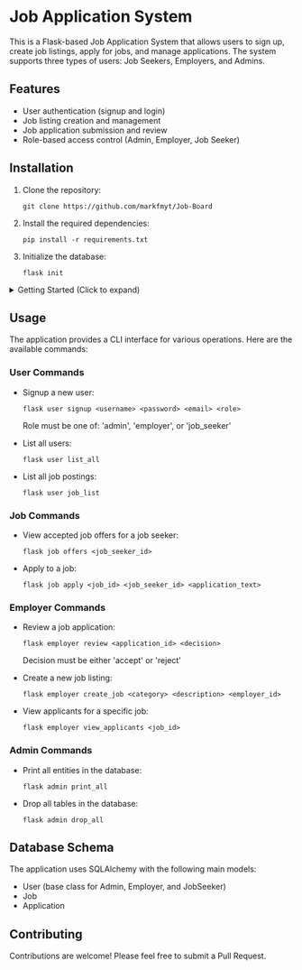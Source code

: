 # Job Application System

This is a Flask-based Job Application System that allows users to sign up, create job listings, apply for jobs, and manage applications. The system supports three types of users: Job Seekers, Employers, and Admins.

## Features

- User authentication (signup and login)
- Job listing creation and management
- Job application submission and review
- Role-based access control (Admin, Employer, Job Seeker)

## Installation

1. Clone the repository:
   ```
   git clone https://github.com/markfmyt/Job-Board
   ```

2. Install the required dependencies:
   ```
   pip install -r requirements.txt
   ```

3. Initialize the database:
   ```
   flask init
   ```

<details>
<summary>Getting Started (Click to expand)</summary>

Here's a step-by-step guide to get you started with the Job Application System:

1. Sign up a job seeker:
   ```
   flask user signup bob bobpass1 bob@mail.com job_seeker
   ```

2. Sign up an employer:
   ```
   flask user signup amazon jungle12 amazon@mail.com employer
   ```

3. View all users (as admin):
   ```
   flask admin print_all
   ```

4. Create a job listing (as employer):
   ```
   flask employer create_job "Software Engineer" "Looking for backend developers with React experience" 2
   ```
   Note: The number 2 at the end represents the employer's user ID.

5. Apply for the job (as job seeker):
   ```
   flask job apply 1 1 "Hello, I have 10 years of React experience"
   ```
   Note: The first 1 is the job ID, and the second 1 is the job seeker's user ID.

6. View applicants for the job (as employer):
   ```
   flask employer view_applicants 1
   ```
   Note: The 1 represents the job ID.

7. Review and accept the application (as employer):
   ```
   flask employer review 1 accept
   ```
   Note: The 1 represents the application ID.

8. View job offers (as job seeker):
   ```
   flask job offers 1
   ```
   Note: The 1 represents the job seeker's user ID.

This walkthrough demonstrates the basic flow of the application, from user creation to job application and review.

</details>

## Usage

The application provides a CLI interface for various operations. Here are the available commands:

### User Commands

- Signup a new user:
  ```
  flask user signup <username> <password> <email> <role>
  ```
  Role must be one of: 'admin', 'employer', or 'job_seeker'

- List all users:
  ```
  flask user list_all
  ```

- List all job postings:
  ```
  flask user job_list
  ```

### Job Commands

- View accepted job offers for a job seeker:
  ```
  flask job offers <job_seeker_id>
  ```

- Apply to a job:
  ```
  flask job apply <job_id> <job_seeker_id> <application_text>
  ```

### Employer Commands

- Review a job application:
  ```
  flask employer review <application_id> <decision>
  ```
  Decision must be either 'accept' or 'reject'

- Create a new job listing:
  ```
  flask employer create_job <category> <description> <employer_id>
  ```

- View applicants for a specific job:
  ```
  flask employer view_applicants <job_id>
  ```

### Admin Commands

- Print all entities in the database:
  ```
  flask admin print_all
  ```

- Drop all tables in the database:
  ```
  flask admin drop_all
  ```

## Database Schema

The application uses SQLAlchemy with the following main models:
- User (base class for Admin, Employer, and JobSeeker)
- Job
- Application

## Contributing

Contributions are welcome! Please feel free to submit a Pull Request.
